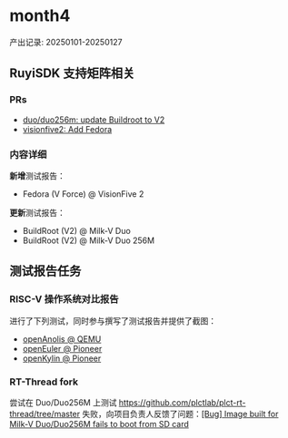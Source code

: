 # month4
产出记录: 20250101-20250127

## RuyiSDK 支持矩阵相关

### PRs 
- [duo/duo256m: update Buildroot to V2](https://github.com/ruyisdk/support-matrix/pull/134)
- [visionfive2: Add Fedora](https://github.com/ruyisdk/support-matrix/pull/142)

### 内容详细

**新增**测试报告：
- Fedora (V Force) @ VisionFive 2

**更新**测试报告：
- BuildRoot (V2) @ Milk-V Duo 
- BuildRoot (V2) @ Milk-V Duo 256M

## 测试报告任务

### RISC-V 操作系统对比报告

进行了下列测试，同时参与撰写了测试报告并提供了截图：
- [openAnolis @ QEMU](https://github.com/QA-Team-lo/oscompare/tree/main/openAnolis/QEMU)
- [openEuler @ Pioneer](https://github.com/QA-Team-lo/oscompare/blob/main/openEuler/Pioneer/README.md)
- [openKylin @ Pioneer](https://github.com/QA-Team-lo/oscompare/tree/main/openKylin/Pioneer)

### RT-Thread fork
尝试在 Duo/Duo256M 上测试 https://github.com/plctlab/plct-rt-thread/tree/master 失败，向项目负责人反馈了问题：[[Bug] Image built for Milk-V Duo/Duo256M fails to boot from SD card](https://github.com/RT-Thread/rt-thread/issues/9904)